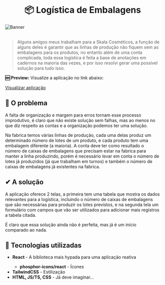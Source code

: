 <h1 align="center">📦 Logística de Embalagens</h1>
<img src="https://github.com/joaomsl/skala-packaging/assets/109992990/7a18026e-161c-44f5-aa0c-36cf65e0221d" alt="Banner">
</br>
</br>

> Alguns amigos meus trabalham para a Skala Cosméticos, a função de alguns deles é garantir que as linhas de produção não fiquem sem as embalagens para os produtos, no entanto além de uma conta complicada, toda essa logística é feita a base de anotações em cadernos na maioria das vezes, e por isso resolvi gerar uma possível solução para tudo isso. 

<p><b>🆕 Preview:</b> Visualize a aplicação no link abaixo:</p>
<a href="https://skala-packaging.pages.dev/" target="_blank" rel="noopener noreferrer">Visualizar aplicação</a>

<h2>📌 O problema</h2>
<p>A falta de organização e margem para erros tornam esse processo improdutivo, é claro que não existe solução sem falhas, mas ao menos no que diz respeito as contas e a organização podemos ter uma solução.</p>
<p>Na fabrica temos várias linhas de produção, cada uma delas produz um determinado número de lotes de um produto, e cada produto tem uma embalagem diferente (a maioria). A conta deve ter como resultado o número de caixas de embalagens que precisam estar na fabrica para manter a linha produzindo, porém é necessário levar em conta o número de lotes já produzidos (já que trabalham em turnos) e também o número de caixas de embalagens já existentes na fabrica.</p>

<h2>✔ A solução</h2>
<p>A aplicação oferece 2 telas, a primeira tem uma tabela que mostra os dados relevantes para a logística, incluindo o número de caixas de embalagens que são necessárias para produzir os lotes previstos, e na segunda tela um formulário com campos que vão ser utilizados para adicionar mais registros a tabela citada.</p>
<p>É claro que essa solução ainda não é perfeita, mas já é um início comparado ao nada.</p>

<h2>🧩 Tecnologias utilizadas</h2>
<ul>
    <li>
        <p><b>React</b> - A biblioteca mais hypada para uma aplicação reativa</p>
        <ul>
            <li><b>phosphor-icons/react</b> - Ícones</li>
        </ul>
    </li>
    <li><b>TailwindCSS</b> - Estilização</li>
    <li><b>HTML, JS/TS, CSS</b> - Já deve imaginar...</li>
</ul>